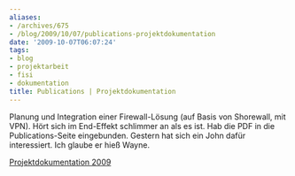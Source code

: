 ```yaml
---
aliases:
- /archives/675
- /blog/2009/10/07/publications-projektdokumentation
date: '2009-10-07T06:07:24'
tags:
- blog
- projektarbeit
- fisi
- dokumentation
title: Publications | Projektdokumentation
---
```


Planung und Integration einer Firewall-Lösung (auf Basis von Shorewall, mit VPN).
Hört sich im End-Effekt schlimmer an als es ist. Hab die PDF in die Publications-Seite
eingebunden. Gestern hat sich ein John dafür interessiert. Ich glaube er hieß Wayne.

[Projektdokumentation 2009](/uploads/2009/10/Projektdokumentation-2009.pdf)